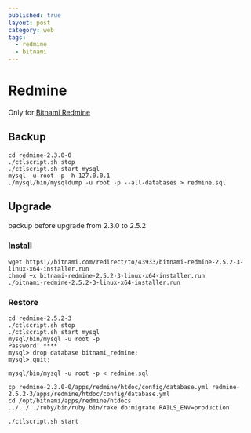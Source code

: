 ```yaml
---
published: true
layout: post
category: web
tags: 
  - redmine
  - bitnami
---
```


# Redmine
Only for [Bitnami Redmine](https://bitnami.com/stack/redmine)

## Backup

    cd redmine-2.3.0-0
    ./ctlscript.sh stop
    ./ctlscript.sh start mysql
    mysql -u root -p -h 127.0.0.1
    ./mysql/bin/mysqldump -u root -p --all-databases > redmine.sql
    
## Upgrade
backup before upgrade from 2.3.0 to 2.5.2

### Install

    wget https://bitnami.com/redirect/to/43933/bitnami-redmine-2.5.2-3-linux-x64-installer.run
    chmod +x bitnami-redmine-2.5.2-3-linux-x64-installer.run
    ./bitnami-redmine-2.5.2-3-linux-x64-installer.run

### Restore

    cd redmine-2.5.2-3
    ./ctlscript.sh stop
    ./ctlscript.sh start mysql
    mysql/bin/mysql -u root -p 
    Password: ****
    mysql> drop database bitnami_redmine;
    mysql> quit;

    mysql/bin/mysql -u root -p < redmine.sql
    
    cp redmine-2.3.0-0/apps/redmine/htdoc/config/database.yml redmine-2.5.2-3/apps/redmine/htdoc/config/database.yml
    cd /opt/bitnami/apps/redmine/htdocs 
    ../../../ruby/bin/ruby bin/rake db:migrate RAILS_ENV=production
    
    ./ctlscript.sh start
    